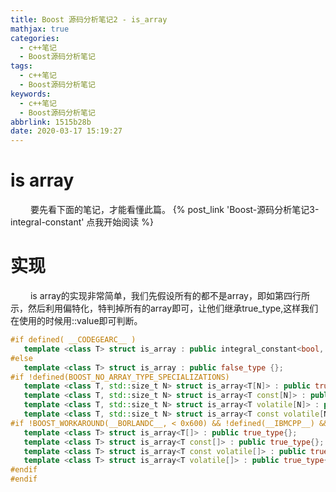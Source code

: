 ```yaml
---
title: Boost 源码分析笔记2 - is_array
mathjax: true
categories:
  - c++笔记
  - Boost源码分析笔记
tags:
  - c++笔记
  - Boost源码分析笔记
keywords:
  - c++笔记
  - Boost源码分析笔记
abbrlink: 1515b28b
date: 2020-03-17 15:19:27
---
```


# is array 
&emsp;&emsp; 要先看下面的笔记，才能看懂此篇。
{% post_link 'Boost-源码分析笔记3-integral-constant' 点我开始阅读 %}

# 实现
&emsp;&emsp; is array的实现非常简单，我们先假设所有的都不是array，即如第四行所示，然后利用偏特化，特判掉所有的array即可，让他们继承true_type,这样我们在使用的时候用::value即可判断。
```cpp
#if defined( __CODEGEARC__ )
   template <class T> struct is_array : public integral_constant<bool, __is_array(T)> {};
#else
   template <class T> struct is_array : public false_type {};
#if !defined(BOOST_NO_ARRAY_TYPE_SPECIALIZATIONS)
   template <class T, std::size_t N> struct is_array<T[N]> : public true_type {};
   template <class T, std::size_t N> struct is_array<T const[N]> : public true_type{};
   template <class T, std::size_t N> struct is_array<T volatile[N]> : public true_type{};
   template <class T, std::size_t N> struct is_array<T const volatile[N]> : public true_type{};
#if !BOOST_WORKAROUND(__BORLANDC__, < 0x600) && !defined(__IBMCPP__) &&  !BOOST_WORKAROUND(__DMC__, BOOST_TESTED_AT(0x840))
   template <class T> struct is_array<T[]> : public true_type{};
   template <class T> struct is_array<T const[]> : public true_type{};
   template <class T> struct is_array<T const volatile[]> : public true_type{};
   template <class T> struct is_array<T volatile[]> : public true_type{};
#endif
#endif
```



